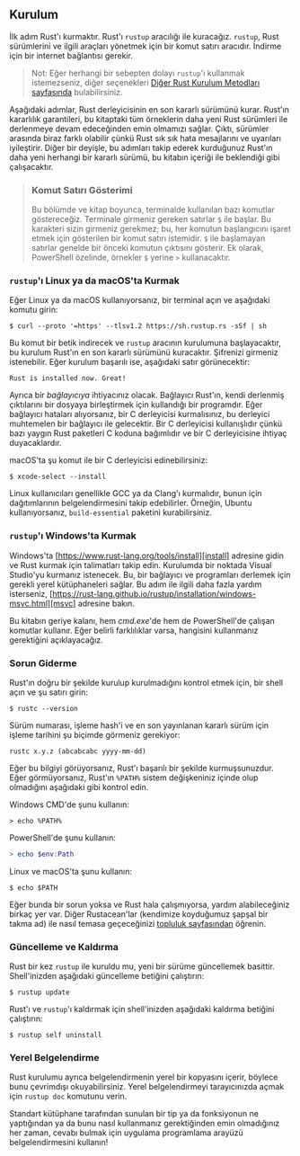 ## Kurulum

İlk adım Rust'ı kurmaktır. Rust'ı `rustup` aracılığı ile kuracağız. `rustup`,
Rust sürümlerini ve ilgili araçları yönetmek için bir komut satırı aracıdır.
İndirme için bir internet bağlantısı gerekir.

> Not: Eğer herhangi bir sebepten dolayı `rustup`'ı kullanmak istemezseniz,
> diğer seçenekleri [Diğer Rust Kurulum Metodları sayfasında][otherinstall]
> bulabilirsiniz.

Aşağıdaki adımlar, Rust derleyicisinin en son kararlı sürümünü kurar. Rust'ın
kararlılık garantileri, bu kitaptaki tüm örneklerin daha yeni Rust sürümleri
ile derlenmeye devam edeceğinden emin olmamızı sağlar. Çıktı, sürümler arasında
biraz farklı olabilir çünkü Rust sık sık hata mesajlarını ve uyarıları
iyileştirir. Diğer bir deyişle, bu adımları takip ederek kurduğunuz Rust'ın
daha yeni herhangi bir kararlı sürümü, bu kitabın içeriği ile beklendiği gibi
çalışacaktır.

> ### Komut Satırı Gösterimi
>
> Bu bölümde ve kitap boyunca, terminalde kullanılan bazı komutlar
> göstereceğiz. Terminale girmeniz gereken satırlar `$` ile başlar. Bu
> karakteri sizin girmeniz gerekmez; bu, her komutun başlangıcını işaret etmek
> için gösterilen bir komut satırı istemidir. `$` ile başlamayan satırlar
> genelde bir önceki komutun çıktısını gösterir. Ek olarak, PowerShell özelinde,
> örnekler `$` yerine `>` kullanacaktır.

### `rustup`'ı Linux ya da macOS'ta Kurmak

Eğer Linux ya da macOS kullanıyorsanız, bir terminal açın ve aşağıdaki komutu
girin:

```console
$ curl --proto '=https' --tlsv1.2 https://sh.rustup.rs -sSf | sh
```

Bu komut bir betik indirecek ve `rustup` aracının kurulumuna başlayacaktır, bu
kurulum Rust'ın en son kararlı sürümünü kuracaktır. Şifrenizi girmeniz
istenebilir. Eğer kurulum başarılı ise, aşağıdaki satır görünecektir:

```text
Rust is installed now. Great!
```

Ayrıca bir *bağlayıcıya* ihtiyacınız olacak. Bağlayıcı Rust'ın, kendi derlenmiş
çıktılarını bir dosyaya birleştirmek için kullandığı bir programdır. Eğer
bağlayıcı hataları alıyorsanız, bir C derleyicisi kurmalısınız, bu derleyici
muhtemelen bir bağlayıcı ile gelecektir. Bir C derleyicisi kullanışlıdır çünkü
bazı yaygın Rust paketleri C koduna bağımlıdır ve bir C derleyicisine ihtiyaç
duyacaklardır.

macOS'ta şu komut ile bir C derleyicisi edinebilirsiniz:

```console
$ xcode-select --install
```

Linux kullanıcıları genellikle GCC ya da Clang'ı kurmalıdır, bunun için
dağıtımlarının belgelendirmesini takip edebilirler. Örneğin, Ubuntu
kullanıyorsanız, `build-essential` paketini kurabilirsiniz.

### `rustup`'ı Windows'ta Kurmak

Windows'ta [https://www.rust-lang.org/tools/install][install] adresine gidin ve
Rust kurmak için talimatları takip edin. Kurulumda bir noktada Visual Studio'yu
kurmanız istenecek. Bu, bir bağlayıcı ve programları derlemek için gerekli
yerel kütüphaneleri sağlar. Bu adım ile ilgili daha fazla yardım isterseniz,
[https://rust-lang.github.io/rustup/installation/windows-msvc.html][msvc]
adresine bakın.

Bu kitabın geriye kalanı, hem *cmd.exe*'de hem de PowerShell'de çalışan
komutlar kullanır. Eğer belirli farklılıklar varsa, hangisini kullanmanız
gerektiğini açıklayacağız.

### Sorun Giderme

Rust'ın doğru bir şekilde kurulup kurulmadığını kontrol etmek için, bir shell
açın ve şu satırı girin:

```console
$ rustc --version
```

Sürüm numarası, işleme hash'i ve en son yayınlanan kararlı sürüm için işleme
tarihini şu biçimde görmeniz gerekiyor:

```text
rustc x.y.z (abcabcabc yyyy-mm-dd)
```

Eğer bu bilgiyi görüyorsanız, Rust'ı başarılı bir şekilde kurmuşsunuzdur. Eğer
görmüyorsanız, Rust'ın `%PATH%` sistem değişkeniniz içinde olup olmadığını
aşağıdaki gibi kontrol edin.

Windows CMD'de şunu kullanın:

```console
> echo %PATH%
```

PowerShell'de şunu kullanın:

```powershell
> echo $env:Path
```

Linux ve macOS'ta şunu kullanın:

```console
$ echo $PATH
```

Eğer bunda bir sorun yoksa ve Rust hala çalışmıyorsa, yardım alabileceğiniz
birkaç yer var. Diğer Rustacean'lar (kendimize koyduğumuz şapşal bir takma ad)
ile nasıl temasa geçeceğinizi [topluluk sayfasından][community] öğrenin.

### Güncelleme ve Kaldırma

Rust bir kez `rustup` ile kuruldu mu, yeni bir sürüme güncellemek basittir.
Shell'inizden aşağıdaki güncelleme betiğini çalıştırın:

```console
$ rustup update
```

Rust'ı ve `rustup`'ı kaldırmak için shell'inizden aşağıdaki kaldırma betiğini
çalıştırın:

```console
$ rustup self uninstall
```

### Yerel Belgelendirme

Rust kurulumu ayrıca belgelendirmenin yerel bir kopyasını içerir, böylece bunu
çevrimdışı okuyabilirsiniz. Yerel belgelendirmeyi tarayıcınızda açmak için
`rustup doc` komutunu verin.

Standart kütüphane tarafından sunulan bir tip ya da fonksiyonun ne yaptığından
ya da bunu nasıl kullanmanız gerektiğinden emin olmadığınız her zaman, cevabı
bulmak için uygulama programlama arayüzü belgelendirmesini kullanın!

[otherinstall]: https://forge.rust-lang.org/infra/other-installation-methods.html
[install]: https://www.rust-lang.org/tools/install
[msvc]: https://rust-lang.github.io/rustup/installation/windows-msvc.html
[community]: https://www.rust-lang.org/community

